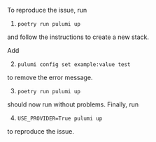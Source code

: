 To reproduce the issue, run 

1. ```poetry run pulumi up```

and follow the instructions to create a new stack. 

Add

2. ```pulumi config set example:value test```

to remove the error message. 

3. ```poetry run pulumi up```

should now run without problems. Finally, run

4. ```USE_PROVIDER=True pulumi up```

to reproduce the issue.